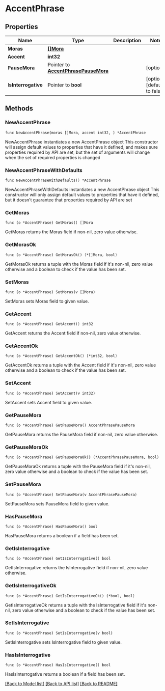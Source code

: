 # AccentPhrase

## Properties

Name | Type | Description | Notes
------------ | ------------- | ------------- | -------------
**Moras** | [**[]Mora**](Mora.md) |  | 
**Accent** | **int32** |  | 
**PauseMora** | Pointer to [**AccentPhrasePauseMora**](AccentPhrasePauseMora.md) |  | [optional] 
**IsInterrogative** | Pointer to **bool** |  | [optional] [default to false]

## Methods

### NewAccentPhrase

`func NewAccentPhrase(moras []Mora, accent int32, ) *AccentPhrase`

NewAccentPhrase instantiates a new AccentPhrase object
This constructor will assign default values to properties that have it defined,
and makes sure properties required by API are set, but the set of arguments
will change when the set of required properties is changed

### NewAccentPhraseWithDefaults

`func NewAccentPhraseWithDefaults() *AccentPhrase`

NewAccentPhraseWithDefaults instantiates a new AccentPhrase object
This constructor will only assign default values to properties that have it defined,
but it doesn't guarantee that properties required by API are set

### GetMoras

`func (o *AccentPhrase) GetMoras() []Mora`

GetMoras returns the Moras field if non-nil, zero value otherwise.

### GetMorasOk

`func (o *AccentPhrase) GetMorasOk() (*[]Mora, bool)`

GetMorasOk returns a tuple with the Moras field if it's non-nil, zero value otherwise
and a boolean to check if the value has been set.

### SetMoras

`func (o *AccentPhrase) SetMoras(v []Mora)`

SetMoras sets Moras field to given value.


### GetAccent

`func (o *AccentPhrase) GetAccent() int32`

GetAccent returns the Accent field if non-nil, zero value otherwise.

### GetAccentOk

`func (o *AccentPhrase) GetAccentOk() (*int32, bool)`

GetAccentOk returns a tuple with the Accent field if it's non-nil, zero value otherwise
and a boolean to check if the value has been set.

### SetAccent

`func (o *AccentPhrase) SetAccent(v int32)`

SetAccent sets Accent field to given value.


### GetPauseMora

`func (o *AccentPhrase) GetPauseMora() AccentPhrasePauseMora`

GetPauseMora returns the PauseMora field if non-nil, zero value otherwise.

### GetPauseMoraOk

`func (o *AccentPhrase) GetPauseMoraOk() (*AccentPhrasePauseMora, bool)`

GetPauseMoraOk returns a tuple with the PauseMora field if it's non-nil, zero value otherwise
and a boolean to check if the value has been set.

### SetPauseMora

`func (o *AccentPhrase) SetPauseMora(v AccentPhrasePauseMora)`

SetPauseMora sets PauseMora field to given value.

### HasPauseMora

`func (o *AccentPhrase) HasPauseMora() bool`

HasPauseMora returns a boolean if a field has been set.

### GetIsInterrogative

`func (o *AccentPhrase) GetIsInterrogative() bool`

GetIsInterrogative returns the IsInterrogative field if non-nil, zero value otherwise.

### GetIsInterrogativeOk

`func (o *AccentPhrase) GetIsInterrogativeOk() (*bool, bool)`

GetIsInterrogativeOk returns a tuple with the IsInterrogative field if it's non-nil, zero value otherwise
and a boolean to check if the value has been set.

### SetIsInterrogative

`func (o *AccentPhrase) SetIsInterrogative(v bool)`

SetIsInterrogative sets IsInterrogative field to given value.

### HasIsInterrogative

`func (o *AccentPhrase) HasIsInterrogative() bool`

HasIsInterrogative returns a boolean if a field has been set.


[[Back to Model list]](../README.md#documentation-for-models) [[Back to API list]](../README.md#documentation-for-api-endpoints) [[Back to README]](../README.md)


